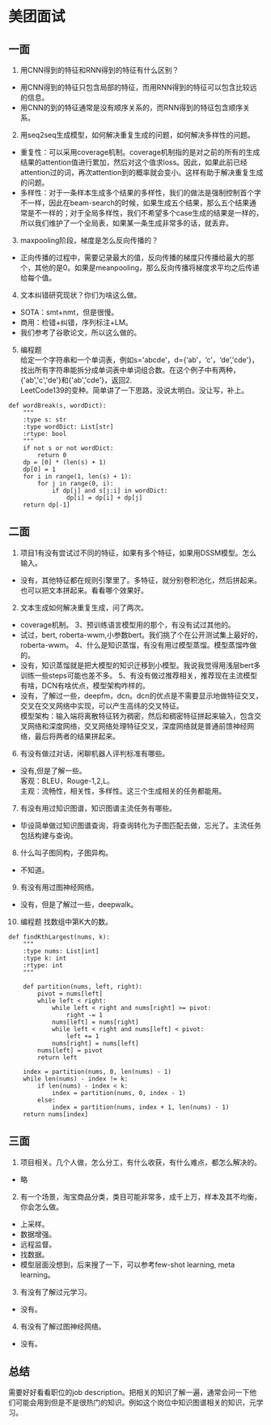 # 美团面试

## 一面
1. 用CNN得到的特征和RNN得到的特征有什么区别？   
- 用CNN得到的特征只包含局部的特征，而用RNN得到的特征可以包含比较远的信息。
- 用CNN的到的特征通常是没有顺序关系的，而RNN得到的特征包含顺序关系。
2. 用seq2seq生成模型，如何解决重复生成的问题，如何解决多样性的问题。
- 重复性：可以采用coverage机制。coverage机制指的是对之前的所有的生成结果的attention值进行累加，然后对这个值求loss。因此，如果此前已经attention过的词，再次attention到的概率就会变小。这样有助于解决重复生成的问题。
- 多样性：对于一条样本生成多个结果的多样性，我们的做法是强制控制首个字不一样，因此在beam-search的时候，如果生成五个结果，那么五个结果通常是不一样的；对于全局多样性，我们不希望多个case生成的结果是一样的，所以我们维护了一个全局表，如果某一条生成非常多的话，就丢弃。
3. maxpooling阶段，梯度是怎么反向传播的？
- 正向传播的过程中，需要记录最大的值，反向传播的梯度只传播给最大的那个，其他的是0。如果是meanpooling，那么反向传播将梯度求平均之后传递给每个值。
4. 文本纠错研究现状？你们为啥这么做。
- SOTA：smt+nmt，但是很慢。
- 商用：检错+纠错，序列标注+LM。
- 我们参考了谷歌论文，所以这么做的。
5. 编程题  
给定一个字符串和一个单词表，例如s='abcde'，d={‘ab’，‘c’，‘de’,'cde'}，找出所有字符串能拆分成单词表中单词组合数。在这个例子中有两种，{'ab','c','de'}和{'ab','cde'}，返回2.   
LeetCode139的变种。简单讲了一下思路，没说太明白。没让写，补上。

```
def wordBreak(s, wordDict):
    """
    :type s: str
    :type wordDict: List[str]
    :rtype: bool
    """
    if not s or not wordDict:
        return 0
    dp = [0] * (len(s) + 1)
    dp[0] = 1
    for i in range(1, len(s) + 1):
        for j in range(0, i):
            if dp[j] and s[j:i] in wordDict:
                dp[i] = dp[i] + dp[j]
    return dp[-1]
```

## 二面
1. 项目1有没有尝试过不同的特征，如果有多个特征，如果用DSSM模型。怎么输入。
- 没有，其他特征都在规则引擎里了。多特征，就分别卷积池化，然后拼起来。也可以把文本拼起来。看看哪个效果好。
2. 文本生成如何解决重复生成，问了两次。
- coverage机制。
3、预训练语言模型用的那个，有没有试过其他的。
- 试过，bert, roberta-wwm,小参数bert。我们挑了个在公开测试集上最好的，roberta-wwm。
4、什么是知识蒸馏，有没有用过模型蒸馏。模型蒸馏咋做的。
- 没有，知识蒸馏就是把大模型的知识迁移到小模型。我说我觉得用浅层bert多训练一些steps可能也差不多。
5、有没有做过推荐相关，推荐现在主流模型有啥，DCN有啥优点，模型架构咋样的。
- 没有，了解过一些，deepfm，dcn。dcn的优点是不需要显示地做特征交叉，交叉在交叉网络中实现，可以产生高纬的交叉特征。  
模型架构：输入端将离散特征转为稠密，然后和稠密特征拼起来输入，包含交叉网络和深度网络，交叉网络处理特征交叉，深度网络就是普通前馈神经网络，最后将两者的结果拼起来。
6. 有没有做过对话，闲聊机器人评判标准有哪些。
- 没有,但是了解一些。  
客观：BLEU，Rouge-1,2,L。  
主观：流畅性，相关性，多样性。这三个生成相关的任务都能用。
7. 有没有用过知识图谱，知识图谱主流任务有哪些。
- 毕设简单做过知识图谱查询，将查询转化为子图匹配去做，忘光了。主流任务包括构建与查询。
8. 什么叫子图同构，子图异构。
- 不知道。
9. 有没有用过图神经网络。
- 没有，但是了解过一些，deepwalk。
10. 编程题
找数组中第K大的数。

```
def findKthLargest(nums, k):
    """
    :type nums: List[int]
    :type k: int
    :rtype: int
    """

    def partition(nums, left, right):
        pivot = nums[left]
        while left < right:
            while left < right and nums[right] >= pivot:
                right -= 1
            nums[left] = nums[right]
            while left < right and nums[left] < pivot:
                left += 1
            nums[right] = nums[left]
        nums[left] = pivot
        return left

    index = partition(nums, 0, len(nums) - 1)
    while len(nums) - index != k:
        if len(nums) - index < k:
            index = partition(nums, 0, index - 1)
        else:
            index = partition(nums, index + 1, len(nums) - 1)
    return nums[index]
```

## 三面
1. 项目相关。几个人做，怎么分工，有什么收获，有什么难点，都怎么解决的。
- 略
2. 有一个场景，淘宝商品分类，类目可能非常多，成千上万，样本及其不均衡，你会怎么做。
- 上采样。
- 数据增强。
- 远程监督。
- 找数据。  
- 模型层面没想到，后来搜了一下，可以参考few-shot learning, meta learning。
3. 有没有了解过元学习。
- 没有。
4. 有没有了解过图神经网络。
- 没有。

## 总结
需要好好看看职位的job description。把相关的知识了解一遍，通常会问一下他们可能会用到但是不是很热门的知识。例如这个岗位中知识图谱相关的知识，元学习。
